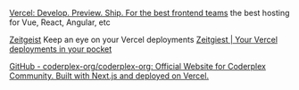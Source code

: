 
[Vercel: Develop. Preview. Ship. For the best frontend teams](https://vercel.com/)
the best hosting for Vue, React, Angular, etc

[Zeitgeist](https://github.com/daneden/Zeitgeist)
Keep an eye on your Vercel deployments
[Zeitgiest | Your Vercel deployments in your pocket](https://zeitgeist.daneden.me/)

[GitHub - coderplex-org/coderplex-org: Official Website for Coderplex Community. Built with Next.js and deployed on Vercel.](https://github.com/coderplex-org/coderplex-org)
